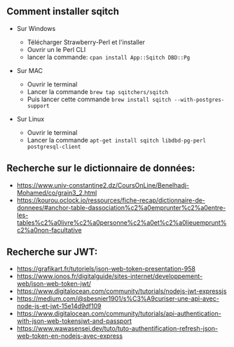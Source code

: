 ## Comment installer sqitch

- Sur Windows
  - Télécharger Strawberry-Perl et l'installer
  - Ouvrir un le Perl CLI
  - lancer la commande: ```cpan install App::Sqitch DBD::Pg```

- Sur MAC
  - Ouvrir le terminal
  - Lancer la commande ```brew tap sqitchers/sqitch```
  - Puis lancer cette commande ```brew install sqitch --with-postgres-support```

- Sur Linux
  - Ouvrir le terminal
  - Lancer la commande ```apt-get install sqitch libdbd-pg-perl postgresql-client```

## Recherche sur le dictionnaire de données:

- https://www.univ-constantine2.dz/CoursOnLine/Benelhadj-Mohamed/co/grain3_2.html
- https://kourou.oclock.io/ressources/fiche-recap/dictionnaire-de-donnees/#anchor-table-dassociation%c2%a0emprunter%c2%a0entre-les-tables%c2%a0livre%c2%a0personne%c2%a0et%c2%a0lieuemprunt%c2%a0non-facultative

## Recherche sur JWT:

- https://grafikart.fr/tutoriels/json-web-token-presentation-958
- https://www.ionos.fr/digitalguide/sites-internet/developpement-web/json-web-token-jwt/
- https://www.digitalocean.com/community/tutorials/nodejs-jwt-expressjs
- https://medium.com/@sbesnier1901/s%C3%A9curiser-une-api-avec-node-js-et-jwt-15e14d9df109
- https://www.digitalocean.com/community/tutorials/api-authentication-with-json-web-tokensjwt-and-passport
- https://www.wawasensei.dev/tuto/tuto-authentification-refresh-json-web-token-en-nodejs-avec-express

